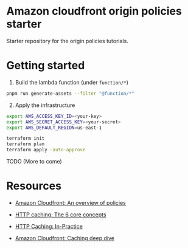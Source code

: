 # Amazon cloudfront origin policies starter

Starter repository for the origin policies tutorials.

# Getting started

1. Build the lambda function (under `function/*`)

```sh
pnpm run generate-assets --filter "@function/*"
```

2. Apply the infrastructure

```sh
export AWS_ACCESS_KEY_ID=<your-key>
export AWS_SECRET_ACCESS_KEY=<your-secret>
export AWS_DEFAULT_REGION=us-east-1

terraform init
terraform plan
terraform apply -auto-approve
```

TODO (More to come)

# Resources

- [Amazon Cloudfront: An overview of policies](https://www.jerrychang.ca/writing/amazon-cloudfront-an-overview-of-policies)

- [HTTP caching: The 6 core concepts](https://www.jerrychang.ca/writing/http-caching-the-6-core-concepts)

- [HTTP Caching: In-Practice](https://www.jerrychang.ca/writing/http-caching-in-practice)

- [Amazon Cloudfront: Caching deep dive](https://www.jerrychang.ca/writing/amazon-cloudfront-caching-deep-dive)
